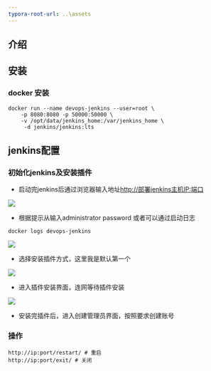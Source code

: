 ```yaml
---
typora-root-url: ..\assets
---
```


## 介绍

## 安装

### docker 安装

```
docker run --name devops-jenkins --user=root \
    -p 8080:8080 -p 50000:50000 \
    -v /opt/data/jenkins_home:/var/jenkins_home \
     -d jenkins/jenkins:lts
```

## jenkins配置

### 初始化jenkins及安装插件

* 启动完jenkins后通过浏览器输入地址[http://部署jenkins主机IP:端口](http://部署jenkins主机IP:端口)

![](https://cdn.jsdelivr.net/gh/TheFoxFairy/notebook-picgo@master/img/20200922224932.png)

* 根据提示从输入administrator password 或者可以通过启动日志

```
docker logs devops-jenkins
```

![](https://cdn.jsdelivr.net/gh/TheFoxFairy/notebook-picgo@master/img/20200922224933.png)

* 选择安装插件方式，这里我是默认第一个

![](https://cdn.jsdelivr.net/gh/TheFoxFairy/notebook-picgo@master/img/20200922224934.png)

* 进入插件安装界面，连网等待插件安装

![](https://cdn.jsdelivr.net/gh/TheFoxFairy/notebook-picgo@master/img/20200922224935.png)

* 安装完插件后，进入创建管理员界面，按照要求创建账号

### 操作

```
http://ip:port/restart/ # 重启
http://ip:port/exit/ # 关闭
```



